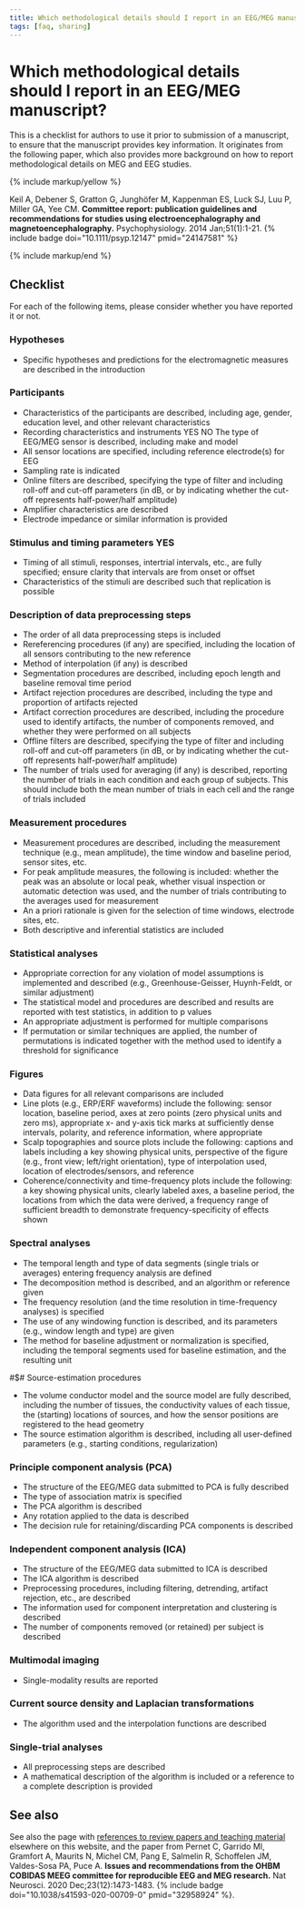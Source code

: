 ```yaml
---
title: Which methodological details should I report in an EEG/MEG manuscript?
tags: [faq, sharing]
---
```


# Which methodological details should I report in an EEG/MEG manuscript?

This is a checklist for authors to use it prior to submission of a manuscript, to ensure that the manuscript provides key information. It originates from the following paper, which also provides more background on how to report methodological details on MEG and EEG studies.

{% include markup/yellow %}

Keil A, Debener S, Gratton G, Junghöfer M, Kappenman ES, Luck SJ, Luu P, Miller GA, Yee CM. **Committee report: publication guidelines and recommendations for studies using electroencephalography and magnetoencephalography.** Psychophysiology. 2014 Jan;51(1):1-21. {% include badge doi="10.1111/psyp.12147" pmid="24147581" %}

{% include markup/end %}

## Checklist

For each of the following items, please consider whether you have reported it or not.

### Hypotheses

-   Specific hypotheses and predictions for the electromagnetic measures are described in the introduction

### Participants

-   Characteristics of the participants are described, including age, gender, education level, and other relevant characteristics
-   Recording characteristics and instruments YES NO The type of EEG/MEG sensor is described, including make and model
-   All sensor locations are specified, including reference electrode(s) for EEG
-   Sampling rate is indicated
-   Online filters are described, specifying the type of filter and including roll-off and cut-off parameters (in dB, or by indicating whether the cut-off represents half-power/half amplitude)
-   Amplifier characteristics are described
-   Electrode impedance or similar information is provided

### Stimulus and timing parameters YES

-   Timing of all stimuli, responses, intertrial intervals, etc., are fully specified; ensure clarity that intervals are from onset or offset
-   Characteristics of the stimuli are described such that replication is possible

### Description of data preprocessing steps

-   The order of all data preprocessing steps is included
-   Rereferencing procedures (if any) are specified, including the location of all sensors contributing to the new reference
-   Method of interpolation (if any) is described
-   Segmentation procedures are described, including epoch length and baseline removal time period
-   Artifact rejection procedures are described, including the type and proportion of artifacts rejected
-   Artifact correction procedures are described, including the procedure used to identify artifacts, the number of components removed, and whether they were performed on all subjects
-   Offline filters are described, specifying the type of filter and including roll-off and cut-off parameters (in dB, or by indicating whether the cut-off represents half-power/half amplitude)
-   The number of trials used for averaging (if any) is described, reporting the number of trials in each condition and each group of subjects. This should include both the mean number of trials in each cell and the range of trials included

### Measurement procedures

-   Measurement procedures are described, including the measurement technique (e.g., mean amplitude), the time window and baseline period, sensor sites, etc.
-   For peak amplitude measures, the following is included: whether the peak was an absolute or local peak, whether visual inspection or automatic detection was used, and the number of trials contributing to the averages used for measurement
-   An a priori rationale is given for the selection of time windows, electrode sites, etc.
-   Both descriptive and inferential statistics are included

### Statistical analyses

-   Appropriate correction for any violation of model assumptions is implemented and described (e.g., Greenhouse-Geisser, Huynh-Feldt, or similar adjustment)
-   The statistical model and procedures are described and results are reported with test statistics, in addition to p values
-   An appropriate adjustment is performed for multiple comparisons
-   If permutation or similar techniques are applied, the number of permutations is indicated together with the method used to identify a threshold for significance

### Figures

-   Data figures for all relevant comparisons are included
-   Line plots (e.g., ERP/ERF waveforms) include the following: sensor location, baseline period, axes at zero points (zero physical units and zero ms), appropriate x- and y-axis tick marks at sufficiently dense intervals, polarity, and reference information, where appropriate
-   Scalp topographies and source plots include the following: captions and labels including a key showing physical units, perspective of the figure (e.g., front view; left/right orientation), type of interpolation used, location of electrodes/sensors, and reference
-   Coherence/connectivity and time-frequency plots include the following: a key showing physical units, clearly labeled axes, a baseline period, the locations from which the data were derived, a frequency range of sufficient breadth to demonstrate frequency-specificity of effects shown

### Spectral analyses

-   The temporal length and type of data segments (single trials or averages) entering frequency analysis are defined
-   The decomposition method is described, and an algorithm or reference given
-   The frequency resolution (and the time resolution in time-frequency analyses) is specified
-   The use of any windowing function is described, and its parameters (e.g., window length and type) are given
-   The method for baseline adjustment or normalization is specified, including the temporal segments used for baseline estimation, and the resulting unit

#$# Source-estimation procedures

-   The volume conductor model and the source model are fully described, including the number of tissues, the conductivity values of each tissue, the (starting) locations of sources, and how the sensor positions are registered to the head geometry
-   The source estimation algorithm is described, including all user-defined parameters (e.g., starting conditions, regularization)

### Principle component analysis (PCA)

-   The structure of the EEG/MEG data submitted to PCA is fully described
-   The type of association matrix is specified
-   The PCA algorithm is described
-   Any rotation applied to the data is described
-   The decision rule for retaining/discarding PCA components is described

### Independent component analysis (ICA)

-   The structure of the EEG/MEG data submitted to ICA is described
-   The ICA algorithm is described
-   Preprocessing procedures, including filtering, detrending, artifact rejection, etc., are described
-   The information used for component interpretation and clustering is described
-   The number of components removed (or retained) per subject is described

### Multimodal imaging

-   Single-modality results are reported

### Current source density and Laplacian transformations

-   The algorithm used and the interpolation functions are described

### Single-trial analyses

-   All preprocessing steps are described
-   A mathematical description of the algorithm is included or a reference to a complete description is provided

## See also

See also the page with [references to review papers and teaching material](/references_to_review_papers_and_teaching_material) elsewhere on this website, and the paper from Pernet C, Garrido MI, Gramfort A, Maurits N, Michel CM, Pang E, Salmelin R, Schoffelen JM, Valdes-Sosa PA, Puce A. **Issues and recommendations from the OHBM COBIDAS MEEG committee for reproducible EEG and MEG research.** Nat Neurosci. 2020 Dec;23(12):1473-1483. {% include badge doi="10.1038/s41593-020-00709-0" pmid="32958924" %}.
